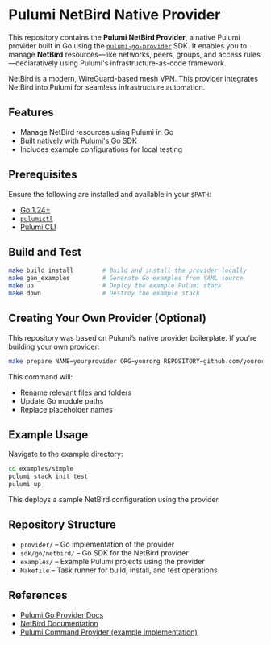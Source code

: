 # Pulumi NetBird Native Provider

This repository contains the **Pulumi NetBird Provider**, a native Pulumi provider built in Go using the [`pulumi-go-provider`](https://github.com/pulumi/pulumi-go-provider) SDK. It enables you to manage **NetBird** resources—like networks, peers, groups, and access rules—declaratively using Pulumi's infrastructure-as-code framework.

NetBird is a modern, WireGuard-based mesh VPN. This provider integrates NetBird into Pulumi for seamless infrastructure automation.

## Features

* Manage NetBird resources using Pulumi in Go
* Built natively with Pulumi's Go SDK
* Includes example configurations for local testing

## Prerequisites

Ensure the following are installed and available in your `$PATH`:

* [Go 1.24+](https://go.dev/dl/)
* [`pulumictl`](https://github.com/pulumi/pulumictl#installation)
* [Pulumi CLI](https://www.pulumi.com/docs/get-started/install/)

## Build and Test

```bash
make build install        # Build and install the provider locally
make gen_examples         # Generate Go examples from YAML source
make up                   # Deploy the example Pulumi stack
make down                 # Destroy the example stack
```

## Creating Your Own Provider (Optional)

This repository was based on Pulumi’s native provider boilerplate. If you're building your own provider:

```bash
make prepare NAME=yourprovider ORG=yourorg REPOSITORY=github.com/yourorg/pulumi-yourprovider
```

This command will:

* Rename relevant files and folders
* Update Go module paths
* Replace placeholder names

## Example Usage

Navigate to the example directory:

```bash
cd examples/simple
pulumi stack init test
pulumi up
```

This deploys a sample NetBird configuration using the provider.

## Repository Structure

* `provider/` – Go implementation of the provider
* `sdk/go/netbird/` – Go SDK for the NetBird provider
* `examples/` – Example Pulumi projects using the provider
* `Makefile` – Task runner for build, install, and test operations

## References

* [Pulumi Go Provider Docs](https://github.com/pulumi/pulumi-go-provider)
* [NetBird Documentation](https://docs.netbird.io/)
* [Pulumi Command Provider (example implementation)](https://github.com/pulumi/pulumi-command)
